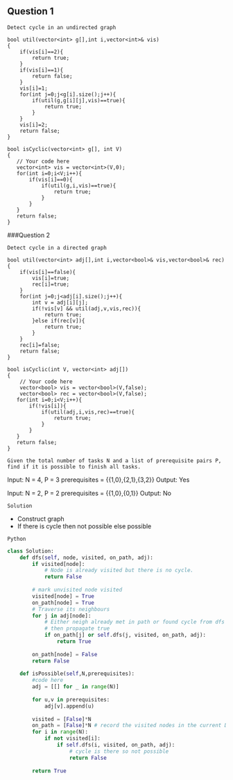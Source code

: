 Question 1
----------
`Detect cycle in an undirected graph`



```
bool util(vector<int> g[],int i,vector<int>& vis)
{
    if(vis[i]==2){
        return true;
    }
    if(vis[i]==1){
        return false;
    }
    vis[i]=1;
    for(int j=0;j<g[i].size();j++){
        if(util(g,g[i][j],vis)==true){
            return true;
        }
    }
    vis[i]=2;
    return false;
}

bool isCyclic(vector<int> g[], int V)
{
   // Your code here
   vector<int> vis = vector<int>(V,0);
   for(int i=0;i<V;i++){
       if(vis[i]==0){
           if(util(g,i,vis)==true){
               return true;
           }
       }
   }
   return false;
}
```

###Question 2

`Detect cycle in a directed graph`

```
bool util(vector<int> adj[],int i,vector<bool>& vis,vector<bool>& rec)
{
    if(vis[i]==false){
        vis[i]=true;
        rec[i]=true;
    }
    for(int j=0;j<adj[i].size();j++){
        int v = adj[i][j];
        if(!vis[v] && util(adj,v,vis,rec)){
            return true;
        }else if(rec[v]){
            return true;
        }
    }
    rec[i]=false;
    return false;
}

bool isCyclic(int V, vector<int> adj[])
{
    // Your code here
    vector<bool> vis = vector<bool>(V,false);
    vector<bool> rec = vector<bool>(V,false);
   for(int i=0;i<V;i++){
       if(!vis[i]){
           if(util(adj,i,vis,rec)==true){
               return true;
           }
       }
   }
   return false;
}
```

`Given the total number of tasks N and a list of prerequisite pairs P, find if it is possible to finish all tasks.`

Input: 
N = 4, P = 3
prerequisites = {{1,0},{2,1},{3,2}}
Output:
Yes

Input:
N = 2, P = 2
prerequisites = {{1,0},{0,1}}
Output:
No

`Solution`

- Construct graph 
- If there is cycle then not possible else possible

`Python`

```python
class Solution:
    def dfs(self, node, visited, on_path, adj):
        if visited[node]:
            # Node is already visited but there is no cycle.
            return False
            
        # mark unvisited node visited
        visited[node] = True
        on_path[node] = True
        # Traverse its neighbours
        for j in adj[node]:
            # Either neigh already met in path or found cycle from dfs on neigh
            # then propagate true
            if on_path[j] or self.dfs(j, visited, on_path, adj):
                return True
        
        on_path[node] = False   
        return False
        
    def isPossible(self,N,prerequisites):
        #code here
        adj = [[] for _ in range(N)]
        
        for u,v in prerequisites:
            adj[v].append(u)
        
        visited = [False]*N
        on_path = [False]*N # record the visited nodes in the current DFS 
        for i in range(N):
            if not visited[i]:
                if self.dfs(i, visited, on_path, adj):
                    # cycle is there so not possible
                    return False
        
        return True
```